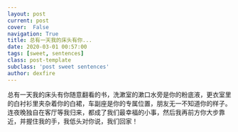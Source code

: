 ```yaml
---
layout: post
current: post
cover:  False
navigation: True
title: 总有一天我的床头有你...
date: 2020-03-01 00:57:00
tags: [sweet, sentences]
class: post-template
subclass: 'post sweet sentences'
author: dexfire
---
```


总有一天我的床头有你随意翻看的书，洗漱室的漱口水旁是你的粉底液，更衣室里的白衬衫里夹杂着你的白裙，车副座是你的专属位置，朋友无一不知道你的样子。连夜晚独自在客厅等我归来，都成了我们最幸福的小事，然后我再前方你大步靠近，并握住我的手，我低头对你说，我们回家！